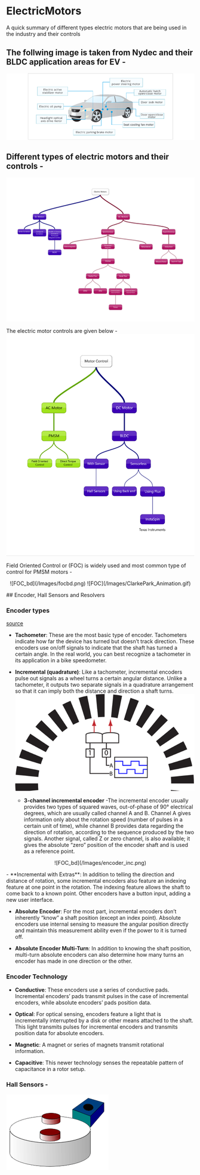 # ElectricMotors
A quick summary of different types electric motors that are being used in the industry and their controls


## The follwing image is taken from Nydec and their BLDC application areas for EV - ##
![BLDC Application](/Images/nydec_bldc_application.png)

## Different types of electric motors and their controls - ##

![Different_types_motors](/Images/Emotors.png)

The electric motor controls are given below - 
![Electric_motor_controls](/Images/emotor_controls.png)

Field Oriented Control or (FOC) is widely used and most common type of control for PMSM motors - 
<p align="center">
![FOC_bd](/Images/focbd.png)
![FOC](/Images/ClarkePark_Animation.gif)
</p>
## Encoder, Hall Sensors and Resolvers 

### Encoder types 
[source](https://www.arrow.com/en/research-and-events/articles/how-to-understand-the-different-types-of-encoders)
- **Tachometer**: These are the most basic type of encoder. Tachometers indicate how far the device has turned but doesn’t track direction. These encoders use on/off signals to indicate that the shaft has turned a certain angle. In the real world, you can best recognize a tachometer in its application in a bike speedometer.

- **Incremental (quadrature)**: Like a tachometer, incremental encoders pulse out signals as a wheel turns a certain angular distance. Unlike a tachometer, it outputs two separate signals in a quadrature arrangement so that it can imply both the distance and direction a shaft turns.
![quadrature_encoder](/Images/QuadratureAnimation.gif)
    * **3-channel incremental encoder** -The incremental encoder usually provides two types of squared waves, out-of-phase of 90° electrical degrees, which are usually called channel A and B. Channel A   gives information only about the rotation speed (number of pulses in a certain unit of time), while channel B provides data regarding the direction of rotation, according to the sequence produced by the two signals. Another signal, called Z or zero channel, is also available; it gives the absolute “zero” position of the encoder shaft and is used as a reference point. 
<p align="center">
![FOC_bd](/Images/encoder_inc.png) 
</p>
- **Incremental with Extras**: In addition to telling the direction and distance of rotation, some incremental encoders also feature an indexing feature at one point in the rotation. The indexing feature allows the shaft to come back to a known point. Other encoders have a button input, adding a new user interface.

- **Absolute Encoder**: For the most part, incremental encoders don’t inherently “know” a shaft position (except an index point). Absolute encoders use internal sensing to measure the angular position directly and maintain this measurement ability even if the power to it is turned off.

- **Absolute Encoder Multi-Turn**: In addition to knowing the shaft position, multi-turn absolute encoders can also determine how many turns an encoder has made in one direction or the other.

### Encoder Technology
- **Conductive**: These encoders use a series of conductive pads. Incremental encoders’ pads transmit pulses in the case of incremental encoders, while absolute encoders’ pads position data.

- **Optical**: For optical sensing, encoders feature a light that is incrementally interrupted by a disk or other means attached to the shaft. This light transmits pulses for incremental encoders and transmits position data for absolute encoders.

- **Magnetic**: A magnet or series of magnets transmit rotational information.

- **Capacitive**: This newer technology senses the repeatable pattern of capacitance in a rotor setup.

### Hall Sensors - 

![FOC](/Images/Hall_sensor_tach.gif)
